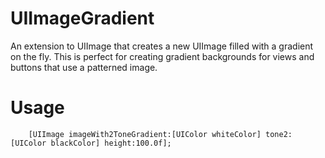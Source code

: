 UIImageGradient
===============

An extension to UIImage that creates a new UIImage filled with a gradient on the fly. This is perfect for creating gradient backgrounds for views and buttons that use a patterned image.

# Usage

        [UIImage imageWith2ToneGradient:[UIColor whiteColor] tone2:[UIColor blackColor] height:100.0f];